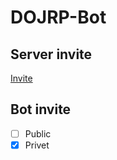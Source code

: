 # DOJRP-Bot
## Server invite
[Invite](https://discord.gg/g9MM3R5)
## Bot invite
-[ ] Public
-[x] Privet
